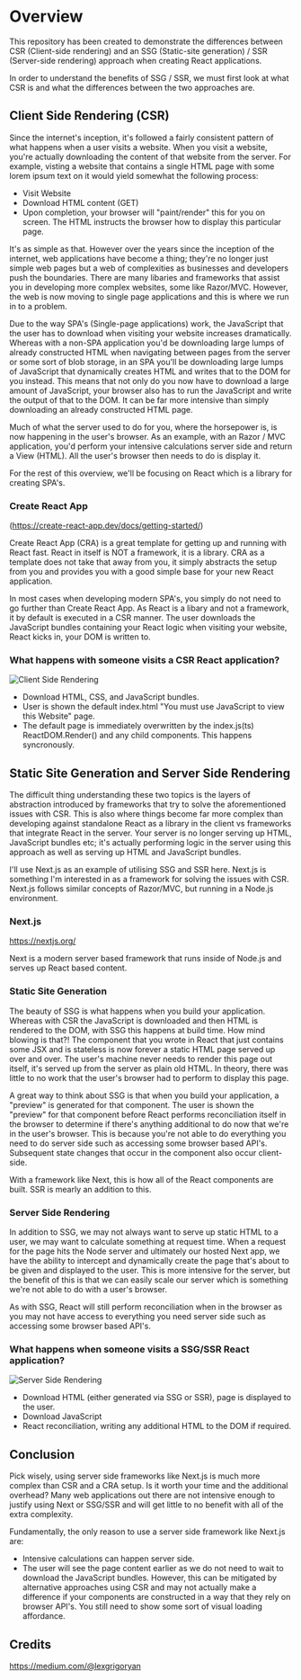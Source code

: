 # Overview
This repository has been created to demonstrate the differences between CSR (Client-side rendering) and an SSG (Static-site generation) / SSR (Server-side rendering) approach when creating React applications.

In order to understand the benefits of SSG / SSR, we must first look at what CSR is and what the differences between the two approaches are.

## Client Side Rendering (CSR)
Since the internet's inception, it's followed a fairly consistent pattern of what happens when a user visits a website. When you visit a website, you're actually downloading the content of that website from the server. For example, visting a website that contains a single HTML page with some lorem ipsum text on it would yield somewhat the following process:
- Visit Website
- Download HTML content (GET)
- Upon completion, your browser will "paint/render" this for you on screen. The HTML instructs the browser how to display this particular page. 

It's as simple as that. However over the years since the inception of the internet, web applications have become a thing; they're no longer just simple web pages but a web of complexities as businesses and developers push the boundaries. There are many libaries and frameworks that assist you in developing more complex websites, some like Razor/MVC. However, the web is now moving to single page applications and this is where we run in to a problem.

Due to the way SPA's (Single-page applications) work, the JavaScript that the user has to download when visiting your website increases dramatically. Whereas with a non-SPA application you'd be downloading large lumps of already constructed HTML when navigating between pages from the server or some sort of blob storage, in an SPA you'll be downloading large lumps of JavaScript that dynamically creates HTML and writes that to the DOM for you instead. This means that not only do you now have to download a large amount of JavaScript, your browser also has to run the JavaScript and write the output of that to the DOM. It can be far more intensive than simply downloading an already constructed HTML page. 

Much of what the server used to do for you, where the horsepower is, is now happening in the user's browser. As an example, with an Razor / MVC application, you'd perform your intensive calculations server side and return a View (HTML). All the user's browser then needs to do is display it.

For the rest of this overview, we'll be focusing on React which is a library for creating SPA's.

### Create React App
(https://create-react-app.dev/docs/getting-started/)

Create React App (CRA) is a great template for getting up and running with React fast. React in itself is NOT a framework, it is a library. CRA as a template does not take that away from you, it simply abstracts the setup from you and provides you with a good simple base for your new React application.

In most cases when developing modern SPA's, you simply do not need to go further than Create React App. As React is a libary and not a framework, it by default is executed in a CSR manner. The user downloads the JavaScript bundles containing your React logic when visiting your website, React kicks in, your DOM is written to. 

### What happens with someone visits a CSR React application?
![Client Side Rendering](https://miro.medium.com/max/700/1*CRiH0hUGoS3aoZaIY4H2yg.png)
- Download HTML, CSS, and JavaScript bundles.
- User is shown the default index.html "You must use JavaScript to view this Website" page.
- The default page is immediately overwritten by the index.js(ts) ReactDOM.Render() and any child components. This happens syncronously.

## Static Site Generation and Server Side Rendering
The difficult thing understanding these two topics is the layers of abstraction introduced by frameworks that try to solve the aforementioned issues with CSR. This is also where things become far more complex than developing against standalone React as a library in the client vs frameworks that integrate React in the server. Your server is no longer serving up HTML, JavaScript bundles etc; it's actually performing logic in the server using this approach as well as serving up HTML and JavaScript bundles.

I'll use Next.js as an example of utilising SSG and SSR here. Next.js is something I'm interested in as a framework for solving the issues with CSR. Next.js follows similar concepts of Razor/MVC, but running in a Node.js environment.

### Next.js
https://nextjs.org/

Next is a modern server based framework that runs inside of Node.js and serves up React based content.

### Static Site Generation
The beauty of SSG is what happens when you build your application. Whereas with CSR the JavaScript is downloaded and then HTML is rendered to the DOM, with SSG this happens at build time. How mind blowing is that?! The component that you wrote in React that just contains some JSX and is stateless is now forever a static HTML page served up over and over. The user's machine never needs to render this page out itself, it's served up from the server as plain old HTML. In theory, there was little to no work that the user's browser had to perform to display this page. 

A great way to think about SSG is that when you build your application, a "preview" is generated for that component. The user is shown the "preview" for that component before React performs reconciliation itself in the browser to determine if there's anything additional to do now that we're in the user's browser. This is because you're not able to do everything you need to do server side such as accessing some browser based API's. Subsequent state changes that occur in the component also occur client-side.

With a framework like Next, this is how all of the React components are built. SSR is mearly an addition to this.

### Server Side Rendering
In addition to SSG, we may not always want to serve up static HTML to a user, we may want to calculate something at request time. When a request for the page hits the Node server and ultimately our hosted Next app, we have the ability to intercept and dynamically create the page that's about to be given and displayed to the user. This is more intensive for the server, but the benefit of this is that we can easily scale our server which is something we're not able to do with a user's browser.

As with SSG, React will still perform reconciliation when in the browser as you may not have access to everything you need server side such as accessing some browser based API's.

### What happens when someone visits a SSG/SSR React application?
![Server Side Rendering](https://miro.medium.com/max/700/1*jJkEQpgZ8waQ5P-W5lhxuQ.png)
- Download HTML (either generated via SSG or SSR), page is displayed to the user.
- Download JavaScript
- React reconciliation, writing any additional HTML to the DOM if required.

## Conclusion
Pick wisely, using server side frameworks like Next.js is much more complex than CSR and a CRA setup. Is it worth your time and the additional overhead? Many web applications out there are not intensive enough to justify using Next or SSG/SSR and will get little to no benefit with all of the extra complexity.

Fundamentally, the only reason to use a server side framework like Next.js are:
- Intensive calculations can happen server side.
- The user will see the page content earlier as we do not need to wait to download the JavaScript bundles. However, this can be mitigated by alternative approaches using CSR and may not actually make a difference if your components are constructed in a way that they rely on browser API's. You still need to show some sort of visual loading affordance.

## Credits
https://medium.com/@lexgrigoryan
